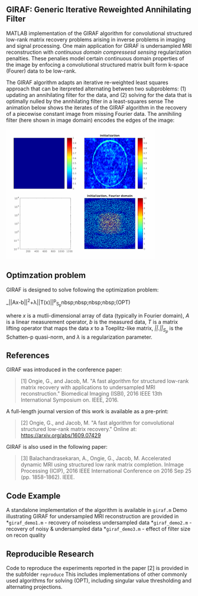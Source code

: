 ## GIRAF: Generic Iterative Reweighted Annihilating Filter

MATLAB implementation of the GIRAF algorithm for convolutional structured low-rank matrix recovery problems arising
in inverse problems in imaging and signal processing. 
One main application for GIRAF is undersampled MRI reconstruction with _continuous domain compressesd sensing_ regularization penalties.
These penalies model certain continuous domain properties of the image by enfocing a convolutional structured matrix built form k-space (Fourer) data to be low-rank.

The GIRAF algorithm adapts an iterative re-weighted least squares approach
that can be iterpreted alternating between two subproblems:
     (1) updating an annihilating filter for the data, and 
     (2) solving for the data that is optimally nulled 
         by the annhilating filter in a least-squares sense
The animation below shows the iterates of the GIRAF algorithm in the recovery of a
piecewise constant image from missing Fourier data. 
The annihiling filter (here shown in image domain) encodes
the edges of the image:

![alt text](docs/giraf-animate.gif "GIRAF animation")

## Optimzation problem
GIRAF is designed to solve following the optimization problem:

_||Ax-b||<sup>2</sup>+&lambda;||T(x)||<sup>p</sup><sub>S<sub>p</sub></sub>nbsp;nbsp;nbsp;nbsp;(OPT)

where _x_ is a mutli-dimensional array of data (typically in Fourier domain), 
_A_ is a linear measurement operator, _b_ is the measured data, 
_T_ is a matrix lifting operator that maps the data _x_ to a Toeplitz-like
matrix, _||.||<sub>S<sub>p</sub></sub>_ is the Schatten-p quasi-norm, and _&lambda;_
is a regularization parameter.

## References
GIRAF was introduced in the conference paper:
> [1] Ongie, G., and Jacob, M. "A fast algorithm for structured low-rank matrix recovery with applications to undersampled MRI reconstruction." Biomedical Imaging (ISBI), 2016 IEEE 13th International Symposium on. IEEE, 2016.

A full-length journal version of this work is available as a pre-print:
> [2] Ongie, G., and Jacob, M. "A fast algorithm for convolutional structured low-rank matrix recovery." Online at: https://arxiv.org/abs/1609.07429 

GIRAF is also used in the following paper:
> [3] Balachandrasekaran, A., Ongie, G., Jacob, M. Accelerated dynamic MRI using structured low rank matrix completion. InImage Processing (ICIP), 2016 IEEE International Conference on 2016 Sep 25 (pp. 1858-1862). IEEE.

## Code Example
A standalone implementation of the algorithm is available in `giraf.m`
Demo illustrating GIRAF for undersampled MRI reconstruction are provided in
  *`giraf_demo1.m` - recovery of noiseless undersampled data
  *`giraf_demo2.m` - recovery of noisy & undersampled data
  *`giraf_demo3.m` - effect of filter size on recon quality

## Reproducible Research
Code to reproduce the experiments reported in the paper [2] is provided in the subfolder `reproduce`
This includes implementations of other commonly used algorithms for solving (OPT), including
singular value thresholding and alternating projections.